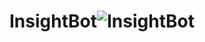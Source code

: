 # InsightBot![InsightBot](https://user-images.githubusercontent.com/94060322/234525972-7c05801f-6512-41e3-a5e5-7d468e413c29.png)
